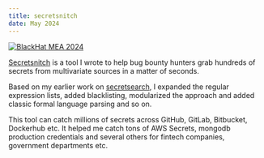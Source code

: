 ```yaml
---
title: secretsnitch
date: May 2024
---
```


[![BlackHat MEA 2024](https://img.shields.io/badge/BlackHat%20MEA%202024-222.svg?style=flat-square&logo=redhat)](https://blackhatmea.com/blackhat-arsenal)

[Secretsnitch](https://github.com/0x4f53/secretsnitch) is a tool I wrote to help bug bounty hunters grab hundreds of secrets from multivariate sources in a matter of seconds.

Based on my earlier work on [secretsearch](https://gitlab.com/redhuntlabs-open-source/secretsearch), I expanded the regular expression lists, added blacklisting, modularized the approach and added classic formal language parsing and so on.

This tool can catch millions of secrets across GitHub, GitLab, Bitbucket, Dockerhub etc. It helped me catch tons of AWS Secrets, mongodb production credentials and several others for fintech companies, government departments etc.
